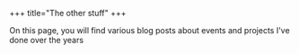 +++
title="The other stuff"
+++

On this page, you will find various blog posts about events and projects I've done over the years